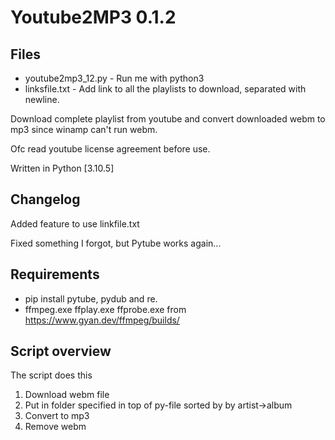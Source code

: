 # Youtube2MP3 0.1.2

## Files
* youtube2mp3_12.py - Run me with python3
* linksfile.txt - Add link to all the playlists to download, separated with newline.

Download complete playlist from youtube and convert downloaded webm to mp3 since winamp can't run webm.

Ofc read youtube license agreement before use.

Written in Python [3.10.5]
## Changelog
Added feature to use linkfile.txt

Fixed something I forgot, but Pytube works again...




## Requirements
* pip install pytube, pydub and re.
* ffmpeg.exe ffplay.exe ffprobe.exe from https://www.gyan.dev/ffmpeg/builds/

## Script overview
The script does this
1. Download webm file
2. Put in folder specified in top of py-file sorted by by artist->album
3. Convert to mp3
4. Remove webm

